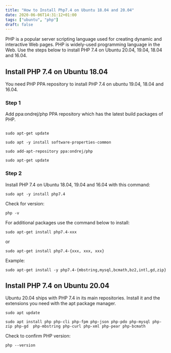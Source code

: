 ```yaml
---
title: "How to Install Php7.4 on Ubuntu 18.04 and 20.04"
date: 2020-06-06T14:31:12+01:00
tags: ["ubuntu", "php"]
draft: false
---
```


PHP is a popular server scripting language used for creating dynamic and interactive Web pages. PHP is widely-used programming language in the Web. Use the steps below to install PHP 7.4 on Ubuntu 20.04, 19.04, 18.04 and 16.04.

## Install PHP 7.4 on Ubuntu 18.04

You need PHP PPA repository to install PHP 7.4 on ubuntu 19.04, 18.04 and 16.04.

### Step 1

Add ppa:ondrej/php PPA repository which has the latest build packages of PHP.

```

sudo apt-get update

sudo apt -y install software-properties-common

sudo add-apt-repository ppa:ondrej/php

sudo apt-get update

```

### Step 2

Install PHP 7.4 on Ubuntu 18.04, 19.04 and 16.04 with this command:

```sudo apt -y install php7.4```

Check for version:

```php -v```

For additional packages use the command below to install:

```sudo apt-get install php7.4-xxx```

or

```sudo apt-get install php7.4-{xxx, xxx, xxx}```

Example:

```sudo apt-get install -y php7.4-{mbstring,mysql,bcmath,bz2,intl,gd,zip}```


## Install PHP 7.4 on Ubuntu 20.04

Ubuntu 20.04 ships with PHP 7.4 in its main repositories. Install it and the extensions you need with the apt package manager.

```
sudo apt update

sudo apt install php php-cli php-fpm php-json php-pdo php-mysql php-zip php-gd  php-mbstring php-curl php-xml php-pear php-bcmath
```

Check to confirm PHP version:

```php --version```